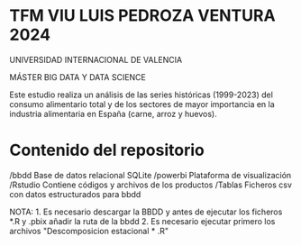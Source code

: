 # TFM VIU LUIS PEDROZA VENTURA 2024
UNIVERSIDAD INTERNACIONAL DE VALENCIA

MÁSTER BIG DATA Y DATA SCIENCE

Este estudio realiza un análisis de las series históricas (1999-2023) del consumo alimentario total y de los sectores de mayor importancia en la industria alimentaria en España (carne, arroz y huevos). 

# Contenido del repositorio

/bbdd Base de datos relacional SQLite 
/powerbi Plataforma de visualización
/Rstudio Contiene códigos y archivos de los productos
/Tablas Ficheros csv con datos estructurados para bbdd

NOTA: 	1. Es necesario descargar la BBDD y antes de ejecutar los ficheros *.R y .pbix añadir la ruta de la bbdd
	2. Es necesario ejecutar primero los archivos "Descomposicion estacional * .R"

